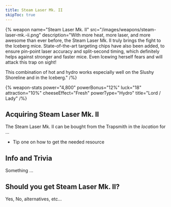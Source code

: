 ```yaml
---
title: Steam Laser Mk. II
skipToc: true
---
```


{% weapon
 name="Steam Laser Mk. II"
 src="/images/weapons/steam-laser-mk.-ii.png"
 description="With more heat, more laser, and more awesome than ever before, the Steam Laser Mk. II truly brings the fight to the Iceberg mice. State-of-the-art targeting chips have also been added, to ensure pin-point laser accuracy and split-second timing, which definitely helps against stronger and faster mice. Even Icewing herself fears and will attack this trap on sight!

This combination of hot and hydro works especially well on the Slushy Shoreline and in the Iceberg."
/%}

{% weapon-stats
 power="4,800"
 powerBonus="12%"
 luck="18"
 attraction="10%"
 cheeseEffect="Fresh"
 powerType="Hydro"
 title="Lord / Lady"
/%}

## Acquiring Steam Laser Mk. II

The Steam Laser Mk. II can be bought from the Trapsmith in the *location* for ...

- Tip one on how to get the needed resource

## Info and Trivia

Something ...

## Should you get Steam Laser Mk. II?

Yes, No, alternatives, etc...
